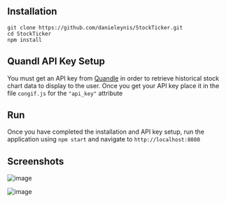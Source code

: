## Installation
```
git clone https://github.com/danieleynis/StockTicker.git
cd StockTicker
npm install
```

## Quandl API Key Setup
You must get an API key from [Quandle](https://www.quandl.com/) in order to retrieve historical stock chart data to display to the user. Once you get your API key place it in the file `congif.js` for the `"api_key"` attribute

## Run
Once you have completed the installation and API key setup, run the application using `npm start` and navigate to `http://localhost:8080`

## Screenshots

![image](https://cloud.githubusercontent.com/assets/11580217/26561458/83e6f7d4-4473-11e7-8227-9271f68ac849.png)

![image](https://cloud.githubusercontent.com/assets/11580217/26561476/ae9188be-4473-11e7-8a80-d4a8d79a567c.png)
